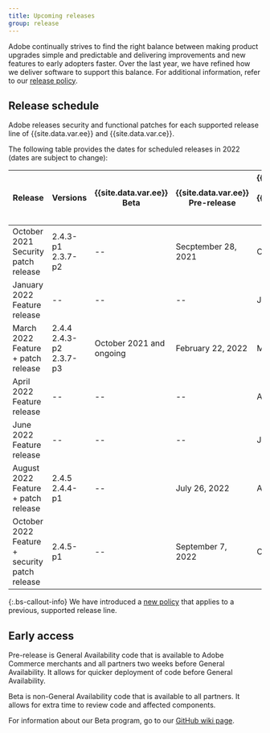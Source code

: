 ```yaml
---
title: Upcoming releases
group: release
---
```


Adobe continually strives to find the right balance between making product upgrades simple and predictable and delivering improvements and new features to early adopters faster. Over the last year, we have refined how we deliver software to support this balance. For additional information, refer to our [release policy]({{site.baseurl}}/release/policy/).

## Release schedule

Adobe releases security and functional patches for each supported release line of {{site.data.var.ee}} and {{site.data.var.ce}}.

The following table provides the dates for scheduled releases in 2022 (dates are subject to change):

| Release                                          | Versions                      | {{site.data.var.ee}} Beta | {{site.data.var.ee}} Pre-release | {{site.data.var.ee}} & {{site.data.var.ce}}<br>General Availability |
|--------------------------------------------------|-------------------------------|---------------------------|----------------------------------|---------------------------------------------------------------------|
| October 2021<br>Security patch release           | 2.4.3-p1<br>2.3.7-p2          | --                        | Secptember 28, 2021              | October 12, 2021                                                    |
| January 2022<br>Feature release                  | --                            | --                        | --                               | January 18, 2022                                                    |
| March 2022<br>Feature + patch release            | 2.4.4<br>2.4.3-p2<br>2.3.7-p3 | October 2021 and ongoing  | February 22, 2022                | March 8, 2022                                                       |
| April 2022<br>Feature release                    | --                            | --                        | --                               | April 26, 2022                                                      |
| June 2022<br>Feature release                     | --                            | --                        | --                               | June 21, 2022                                                       |
| August 2022<br>Feature + patch release           | 2.4.5<br>2.4.4-p1             | --                        | July 26, 2022                    | August 9, 2022                                                      |
| October 2022<br>Feature + security patch release | 2.4.5-p1                      | --                        | September 7, 2022                | October 11, 2022                                                    |

{:.bs-callout-info}
We have introduced a [new policy](https://magento.com/updated-lifecycle-policy-magento-releases) that applies to a previous, supported release line.

## Early access

Pre-release is General Availability code that is available to Adobe Commerce merchants and all partners two weeks before General Availability. It allows for quicker deployment of code before General Availability.

Beta is non-General Availability code that is available to all partners. It allows for extra time to review code and affected components.

For information about our Beta program, go to our [GitHub wiki page](https://github.com/magento/magento2/wiki/Magento-Beta-Program).
